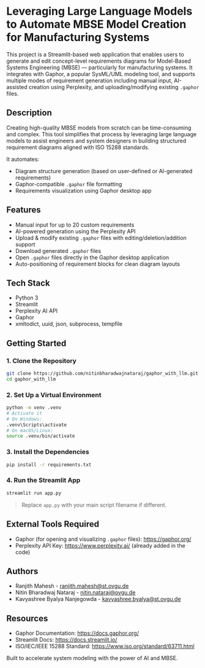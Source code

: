 # Leveraging Large Language Models to Automate MBSE Model Creation for Manufacturing Systems

This project is a Streamlit-based web application that enables users to generate and edit concept-level requirements diagrams for Model-Based Systems Engineering (MBSE) — particularly for manufacturing systems. It integrates with Gaphor, a popular SysML/UML modeling tool, and supports multiple modes of requirement generation including manual input, AI-assisted creation using Perplexity, and uploading/modifying existing `.gaphor` files.

## Description

Creating high-quality MBSE models from scratch can be time-consuming and complex. This tool simplifies that process by leveraging large language models to assist engineers and system designers in building structured requirement diagrams aligned with ISO 15288 standards.

It automates:
- Diagram structure generation (based on user-defined or AI-generated requirements)
- Gaphor-compatible `.gaphor` file formatting
- Requirements visualization using Gaphor desktop app

## Features

- Manual input for up to 20 custom requirements
- AI-powered generation using the Perplexity API
- Upload & modify existing `.gaphor` files with editing/deletion/addition support
- Download generated `.gaphor` files
- Open `.gaphor` files directly in the Gaphor desktop application
- Auto-positioning of requirement blocks for clean diagram layouts

## Tech Stack

- Python 3
- Streamlit
- Perplexity AI API
- Gaphor
- xmltodict, uuid, json, subprocess, tempfile

## Getting Started

### 1. Clone the Repository

```bash
git clone https://github.com/nitinbharadwajnataraj/gaphor_with_llm.git
cd gaphor_with_llm
```

### 2. Set Up a Virtual Environment

```bash
python -m venv .venv
# Activate it
# On Windows:
.venv\Scripts\activate
# On macOS/Linux:
source .venv/bin/activate
```

### 3. Install the Dependencies

```bash
pip install -r requirements.txt
```

### 4. Run the Streamlit App

```bash
streamlit run app.py
```

> Replace `app.py` with your main script filename if different.

## External Tools Required

- Gaphor (for opening and visualizing `.gaphor` files): https://gaphor.org/
- Perplexity API Key: https://www.perplexity.ai/ (already added in the code)

## Authors

- Ranjith Mahesh - ranjith.mahesh@st.ovgu.de
- Nitin Bharadwaj Nataraj -  nitin.nataraj@ovgu.de
- Kavyashree Byalya Nanjegowda - kavyashree.byalya@st.ovgu.de

## Resources

- Gaphor Documentation: https://docs.gaphor.org/
- Streamlit Docs: https://docs.streamlit.io/
- ISO/IEC/IEEE 15288 Standard: https://www.iso.org/standard/63711.html

Built to accelerate system modeling with the power of AI and MBSE.
